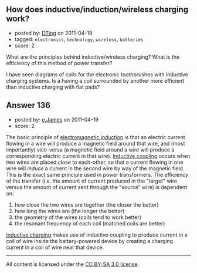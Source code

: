 ## How does inductive/induction/wireless charging work?

- posted by: [DTing](https://stackexchange.com/users/-1/62-dting) on 2011-04-19
- tagged: `electronics`, `technology`, `wireless`, `batteries`
- score: 2

What are the principles behind inductive/wireless charging? What is the efficiency of this method of power transfer?

I have seen diagrams of coils for the electronic toothbrushes with inductive charging systems. Is a having a coil surrounded by another more efficient than inductive charging with flat pads?


## Answer 136

- posted by: [e.James](https://stackexchange.com/users/-1/54-e-james) on 2011-04-19
- score: 2

<p>The basic principle of <a href="http://en.wikipedia.org/wiki/Inductive_coupling" rel="nofollow">electromagnetic induction</a> is that an electric current flowing in a wire will produce a magnetic field around that wire, and (most importantly) vice-versa (a magnetic field around a wire will produce a corresponding electric current in that wire). <a href="http://en.wikipedia.org/wiki/Inductive_coupling" rel="nofollow">Inductive coupling</a> occurs when two wires are placed close to each-other, so that a current flowing in one wire will <em>induce</em> a current in the second wire by way of the magnetic field. This is the exact same principle used in power transformers. The efficiency of the transfer (i.e. the amount of current produced in the "target" wire versus the amount of current sent through the "source" wire) is dependent on:</p>

<ol>
<li>how close the two wires are together (the closer the better)</li>
<li>how long the wires are (the longer the better)</li>
<li>the geometry of the wires (coils tend to work better)</li>
<li>the resonant frequency of each coil (matched coils are better)</li>
</ol>

<p><a href="http://en.wikipedia.org/wiki/Inductive_charging" rel="nofollow">Inductive charging</a> makes use of inductive coupling to produce current in a coil of wire inside the battery-powered device by creating a charging current in a coil of wire near that device.</p>




---

All content is licensed under the [CC BY-SA 3.0 license](https://creativecommons.org/licenses/by-sa/3.0/).
